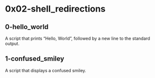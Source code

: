 # 0x02-shell_redirections
## 0-hello_world
A script that prints “Hello, World”, followed by a new line to the standard output.
## 1-confused_smiley
A script that displays a confused smiley.
